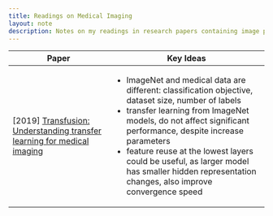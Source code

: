 ```yaml
---
title: Readings on Medical Imaging
layout: note
description: Notes on my readings in research papers containing image processing on medical data
---
```


<table>
<thead><th>Paper</th><th>Key Ideas</th></thead>
<tbody>

<tr>
  <td>[2019]
  <a href="http://papers.nips.cc/paper/8596-transfusion-understanding-transfer-learning-for-medical-imaging">
    Transfusion: Understanding transfer learning for medical imaging
  </a></td>
  <td>
    <ul>
        <li>ImageNet and medical data are different: classification objective, dataset size, number of labels</li>
        <li>transfer learning from ImageNet models, do not affect significant performance, despite increase parameters</li>
        <li>feature reuse at the lowest layers could be useful, as larger model has smaller hidden representation changes, also improve convergence speed</li>
    </ul>
  </td>
</tr>


</tbody>
</table>
